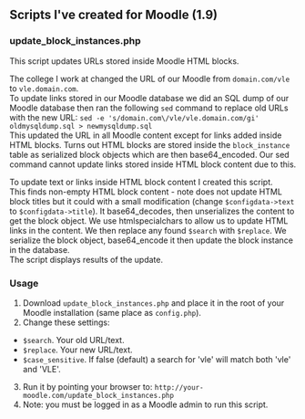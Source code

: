 ## Scripts I've created for Moodle (1.9)

### update_block_instances.php
This script updates URLs stored inside Moodle HTML blocks.  

The college I work at changed the URL of our Moodle from `domain.com/vle` to `vle.domain.com`.  
To update links stored in our Moodle database we did an SQL dump of our Moodle database then ran the following `sed` command to replace old URLs with the new URL: `sed -e 's/domain.com\/vle/vle.domain.com/gi' oldmysqldump.sql > newmysqldump.sql`  
This updated the URL in all Moodle content except for links added inside HTML blocks. Turns out HTML blocks are stored inside the `block_instance` table as serialized block objects which are then base64_encoded. Our sed command cannot update links stored inside HTML block content due to this.  
  
To update text or links inside HTML block content I created this script.  
This finds non-empty HTML block content - note does not update HTML block titles but it could with a small modification (change `$configdata->text` to `$configdata->title`).
It base64_decodes, then unserializes the content to get the block object. We use htmlspecialchars to allow us to update HTML links in the content. We then replace any found `$search` with `$replace`. We serialize the block object, base64_encode it then update the block instance in the database.  
The script displays results of the update.  

### Usage
1. Download `update_block_instances.php` and place it in the root of your Moodle installation (same place as `config.php`).
2. Change these settings:
 * `$search`. Your old URL/text.
 * `$replace`. Your new URL/text.
 * `$case_sensitive`. If false (default) a search for 'vle' will match both 'vle' and 'VLE'.
3. Run it by pointing your browser to: `http://your-moodle.com/update_block_instances.php`
4. Note: you must be logged in as a Moodle admin to run this script.
